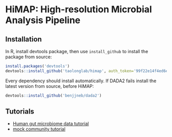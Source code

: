 # HiMAP: High-resolution Microbial Analysis Pipeline

## Installation

In R, install devtools package, then use `install_github` to install the package from source:

```R
install.packages('devtools')
devtools::install_github('taolonglab/himap', auth_token='99f22e14f4ed6ec6899bebe79dbf6fd7fbf9bac6')
```

Every dependency should install automatically. If DADA2 fails install the latest version from source, before HiMAP:
```R
devtools::install_github('benjjneb/dada2')
```

## Tutorials

* [Human gut microbiome data tutorial](tutorial.ipynb)
* [mock community tutorial](tutorial_mock.ipynb)
